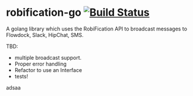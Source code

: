# robification-go [![Build Status](https://travis-ci.org/josemrobles/robification-go.svg?branch=master)](https://travis-ci.org/josemrobles/robification-go)
A golang library which uses the RobiFication API to broadcast messages to Flowdock, Slack, HipChat, SMS.

TBD:
- multiple broadcast support.
- Proper error handling
- Refactor to use an Interface
- tests!

adsaa
